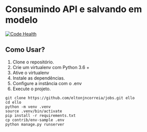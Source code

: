 # Consumindo API e salvando em modelo

[![Code Health](https://landscape.io/github/eltonjncorreia/jobs/master/landscape.svg?style=flat)](https://landscape.io/github/eltonjncorreia/jobs/master)

## Como Usar?

1.  Clone o repositório.
2.  Crie um virtualenv com Python 3.6 +
3.  Ative o virtualenv
4.  Instale as dependências.
5.  Configure a instância com o .env
6.  Execute o projeto.


``` console
git clone https://github.com/eltonjncorreia/jobs.git ello
cd ello
python -m venv .venv
source .venv/bin/activate
pip install -r requirements.txt
cp contrib/env-sample .env
python manage.py runserver

```